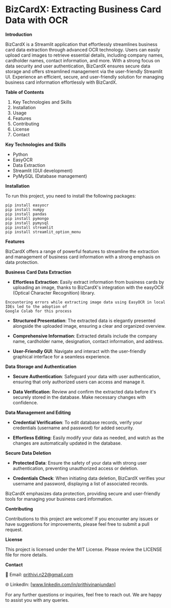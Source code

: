# BizCardX: Extracting Business Card Data with OCR

**Introduction**

BizCardX is a Streamlit application that effortlessly streamlines business card data extraction through advanced OCR technology. Users can easily upload card images to retrieve essential details, including company names, cardholder names, contact information, and more. With a strong focus on data security and user authentication, BizCardX ensures secure data storage and offers streamlined management via the user-friendly Streamlit UI. Experience an efficient, secure, and user-friendly solution for managing business card information effortlessly with BizCardX.

**Table of Contents**

1. Key Technologies and Skills
2. Installation
3. Usage
4. Features
5. Contributing
6. License
7. Contact

**Key Technologies and Skills**

- Python
- EasyOCR
- Data Extraction
- Streamlit (GUI development)
- PyMySQL (Database management)


**Installation**

To run this project, you need to install the following packages:

```
pip install easyocr
pip install numpy
pip install pandas
pip install pymongo
pip install pymysql
pip install streamlit
pip install streamlit_option_menu
```

**Features**

BizCardX offers a range of powerful features to streamline the extraction and management of business card information with a strong emphasis on data protection.

**Business Card Data Extraction**

- **Effortless Extraction**: Easily extract information from business cards by uploading an image, thanks to BizCardX's integration with the easyOCR (Optical Character Recognition) library.
```
Encountering errors while extracting image data using EasyOCR in local IDEs led to the adoption of 
Google Colab for this process
```

- **Structured Presentation**: The extracted data is elegantly presented alongside the uploaded image, ensuring a clear and organized overview.

- **Comprehensive Information**: Extracted details include the company name, cardholder name, designation, contact information, and address.

- **User-Friendly GUI**: Navigate and interact with the user-friendly graphical interface for a seamless experience.

**Data Storage and Authentication**

- **Secure Authentication**: Safeguard your data with user authentication, ensuring that only authorized users can access and manage it.

- **Data Verification**: Review and confirm the extracted data before it's securely stored in the database. Make necessary changes with confidence.

**Data Management and Editing**

- **Credential Verification**: To edit database records, verify your credentials (username and password) for added security.

- **Effortless Editing**: Easily modify your data as needed, and watch as the changes are automatically updated in the database.

**Secure Data Deletion**

- **Protected Data**: Ensure the safety of your data with strong user authentication, preventing unauthorized access or deletion.

- **Credentials Check**: When initiating data deletion, BizCardX verifies your username and password, displaying a list of associated records.

BizCardX emphasizes data protection, providing secure and user-friendly tools for managing your business card information.


**Contributing**

Contributions to this project are welcome! If you encounter any issues or have suggestions for improvements, please feel free to submit a pull request.

**License**

This project is licensed under the MIT License. Please review the LICENSE file for more details.

**Contact**

📧 Email: prithivi.n22@gmail.com 

🌐 LinkedIn: [www.linkedin.com/in/prithivinanjundan]

For any further questions or inquiries, feel free to reach out. We are happy to assist you with any queries.
